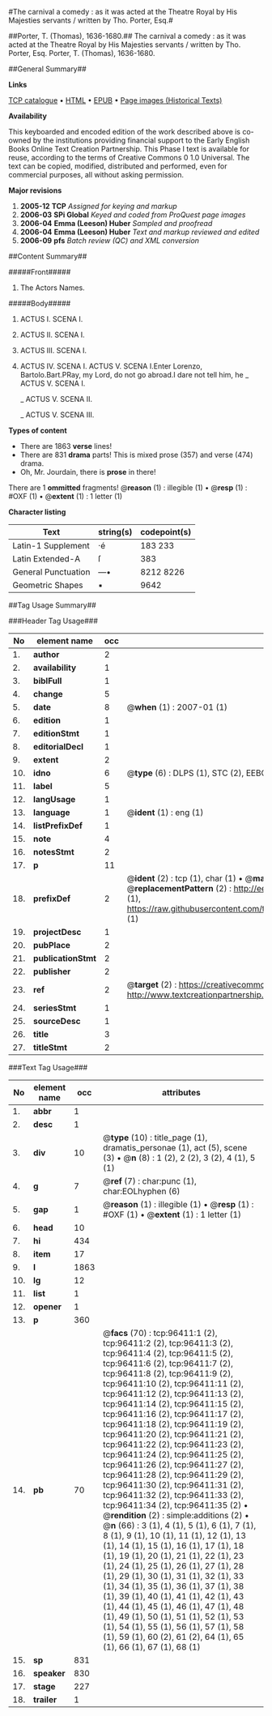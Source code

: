 #The carnival a comedy : as it was acted at the Theatre Royal by His Majesties servants / written by Tho. Porter, Esq.#

##Porter, T. (Thomas), 1636-1680.##
The carnival a comedy : as it was acted at the Theatre Royal by His Majesties servants / written by Tho. Porter, Esq.
Porter, T. (Thomas), 1636-1680.

##General Summary##

**Links**

[TCP catalogue](http://www.ota.ox.ac.uk/tcp/)  • 
[HTML](http://tei.it.ox.ac.uk/tcp/Texts-HTML/free/A55/A55490.html)  • 
[EPUB](http://tei.it.ox.ac.uk/tcp/Texts-EPUB/free/A55/A55490.epub) • 
[Page images (Historical Texts)](https://data.historicaltexts.jisc.ac.uk/view?pubId=eebo-12996592e&pageId=eebo-12996592e-96411-1)

**Availability**

This keyboarded and encoded edition of the
	       work described above is co-owned by the institutions
	       providing financial support to the Early English Books
	       Online Text Creation Partnership. This Phase I text is
	       available for reuse, according to the terms of Creative
	       Commons 0 1.0 Universal. The text can be copied,
	       modified, distributed and performed, even for
	       commercial purposes, all without asking permission.

**Major revisions**

1. __2005-12__ __TCP__ *Assigned for keying and markup*
1. __2006-03__ __SPi Global__ *Keyed and coded from ProQuest page images*
1. __2006-04__ __Emma (Leeson) Huber__ *Sampled and proofread*
1. __2006-04__ __Emma (Leeson) Huber__ *Text and markup reviewed and edited*
1. __2006-09__ __pfs__ *Batch review (QC) and XML conversion*

##Content Summary##

#####Front#####

1. The Actors Names.

#####Body#####

1. ACTUS I. SCENA I.

1. ACTUS II. SCENA I.

1. ACTUS III. SCENA I.

1. ACTUS IV. SCENA I.
ACTUS V. SCENA I.Enter Lorenzo, Bartolo.Bart.PRay, my Lord, do not go abroad.I dare not tell him, he
    _ ACTUS V. SCENA I.

    _ ACTUS V. SCENA II.

    _ ACTUS V. SCENA III.

**Types of content**

  * There are 1863 **verse** lines!
  * There are 831 **drama** parts! This is mixed prose (357) and verse (474) drama.
  * Oh, Mr. Jourdain, there is **prose** in there!

There are 1 **ommitted** fragments! 
 @__reason__ (1) : illegible (1)  •  @__resp__ (1) : #OXF (1)  •  @__extent__ (1) : 1 letter (1)

**Character listing**


|Text|string(s)|codepoint(s)|
|---|---|---|
|Latin-1 Supplement|·é|183 233|
|Latin Extended-A|ſ|383|
|General Punctuation|—•|8212 8226|
|Geometric Shapes|▪|9642|

##Tag Usage Summary##

###Header Tag Usage###

|No|element name|occ|attributes|
|---|---|---|---|
|1.|__author__|2||
|2.|__availability__|1||
|3.|__biblFull__|1||
|4.|__change__|5||
|5.|__date__|8| @__when__ (1) : 2007-01 (1)|
|6.|__edition__|1||
|7.|__editionStmt__|1||
|8.|__editorialDecl__|1||
|9.|__extent__|2||
|10.|__idno__|6| @__type__ (6) : DLPS (1), STC (2), EEBO-CITATION (1), OCLC (1), VID (1)|
|11.|__label__|5||
|12.|__langUsage__|1||
|13.|__language__|1| @__ident__ (1) : eng (1)|
|14.|__listPrefixDef__|1||
|15.|__note__|4||
|16.|__notesStmt__|2||
|17.|__p__|11||
|18.|__prefixDef__|2| @__ident__ (2) : tcp (1), char (1)  •  @__matchPattern__ (2) : ([0-9\-]+):([0-9IVX]+) (1), (.+) (1)  •  @__replacementPattern__ (2) : http://eebo.chadwyck.com/downloadtiff?vid=$1&page=$2 (1), https://raw.githubusercontent.com/textcreationpartnership/Texts/master/tcpchars.xml#$1 (1)|
|19.|__projectDesc__|1||
|20.|__pubPlace__|2||
|21.|__publicationStmt__|2||
|22.|__publisher__|2||
|23.|__ref__|2| @__target__ (2) : https://creativecommons.org/publicdomain/zero/1.0/ (1), http://www.textcreationpartnership.org/docs/. (1)|
|24.|__seriesStmt__|1||
|25.|__sourceDesc__|1||
|26.|__title__|3||
|27.|__titleStmt__|2||


###Text Tag Usage###

|No|element name|occ|attributes|
|---|---|---|---|
|1.|__abbr__|1||
|2.|__desc__|1||
|3.|__div__|10| @__type__ (10) : title_page (1), dramatis_personae (1), act (5), scene (3)  •  @__n__ (8) : 1 (2), 2 (2), 3 (2), 4 (1), 5 (1)|
|4.|__g__|7| @__ref__ (7) : char:punc (1), char:EOLhyphen (6)|
|5.|__gap__|1| @__reason__ (1) : illegible (1)  •  @__resp__ (1) : #OXF (1)  •  @__extent__ (1) : 1 letter (1)|
|6.|__head__|10||
|7.|__hi__|434||
|8.|__item__|17||
|9.|__l__|1863||
|10.|__lg__|12||
|11.|__list__|1||
|12.|__opener__|1||
|13.|__p__|360||
|14.|__pb__|70| @__facs__ (70) : tcp:96411:1 (2), tcp:96411:2 (2), tcp:96411:3 (2), tcp:96411:4 (2), tcp:96411:5 (2), tcp:96411:6 (2), tcp:96411:7 (2), tcp:96411:8 (2), tcp:96411:9 (2), tcp:96411:10 (2), tcp:96411:11 (2), tcp:96411:12 (2), tcp:96411:13 (2), tcp:96411:14 (2), tcp:96411:15 (2), tcp:96411:16 (2), tcp:96411:17 (2), tcp:96411:18 (2), tcp:96411:19 (2), tcp:96411:20 (2), tcp:96411:21 (2), tcp:96411:22 (2), tcp:96411:23 (2), tcp:96411:24 (2), tcp:96411:25 (2), tcp:96411:26 (2), tcp:96411:27 (2), tcp:96411:28 (2), tcp:96411:29 (2), tcp:96411:30 (2), tcp:96411:31 (2), tcp:96411:32 (2), tcp:96411:33 (2), tcp:96411:34 (2), tcp:96411:35 (2)  •  @__rendition__ (2) : simple:additions (2)  •  @__n__ (66) : 3 (1), 4 (1), 5 (1), 6 (1), 7 (1), 8 (1), 9 (1), 10 (1), 11 (1), 12 (1), 13 (1), 14 (1), 15 (1), 16 (1), 17 (1), 18 (1), 19 (1), 20 (1), 21 (1), 22 (1), 23 (1), 24 (1), 25 (1), 26 (1), 27 (1), 28 (1), 29 (1), 30 (1), 31 (1), 32 (1), 33 (1), 34 (1), 35 (1), 36 (1), 37 (1), 38 (1), 39 (1), 40 (1), 41 (1), 42 (1), 43 (1), 44 (1), 45 (1), 46 (1), 47 (1), 48 (1), 49 (1), 50 (1), 51 (1), 52 (1), 53 (1), 54 (1), 55 (1), 56 (1), 57 (1), 58 (1), 59 (1), 60 (2), 61 (2), 64 (1), 65 (1), 66 (1), 67 (1), 68 (1)|
|15.|__sp__|831||
|16.|__speaker__|830||
|17.|__stage__|227||
|18.|__trailer__|1||
